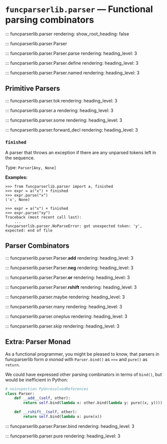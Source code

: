 # `funcparserlib.parser` — Functional parsing combinators

::: funcparserlib.parser
    rendering:
        show_root_heading: false

::: funcparserlib.parser.Parser

::: funcparserlib.parser.Parser.parse
    rendering:
        heading_level: 3

::: funcparserlib.parser.Parser.define
    rendering:
        heading_level: 3

::: funcparserlib.parser.Parser.named
    rendering:
        heading_level: 3


Primitive Parsers
-----------------

::: funcparserlib.parser.tok
    rendering:
        heading_level: 3

::: funcparserlib.parser.a
    rendering:
        heading_level: 3

::: funcparserlib.parser.some
    rendering:
        heading_level: 3

::: funcparserlib.parser.forward_decl
    rendering:
        heading_level: 3

### `finished`

A parser that throws an exception if there are any unparsed tokens left in the sequence.

Type: `Parser[Any, None]`

**Examples:**

```pycon
>>> from funcparserlib.parser import a, finished
>>> expr = a("x") + finished
>>> expr.parse("x")
('x', None)

```

```pycon
>>> expr = a("x") + finished
>>> expr.parse("xy")
Traceback (most recent call last):
    ...
funcparserlib.parser.NoParseError: got unexpected token: 'y', expected: end of file

```


Parser Combinators
------------------

::: funcparserlib.parser.Parser.__add__
    rendering:
        heading_level: 3

::: funcparserlib.parser.Parser.__neg__
    rendering:
        heading_level: 3

::: funcparserlib.parser.Parser.__or__
    rendering:
        heading_level: 3

::: funcparserlib.parser.Parser.__rshift__
    rendering:
        heading_level: 3

::: funcparserlib.parser.maybe
    rendering:
        heading_level: 3

::: funcparserlib.parser.many
    rendering:
        heading_level: 3

::: funcparserlib.parser.oneplus
    rendering:
        heading_level: 3

::: funcparserlib.parser.skip
    rendering:
        heading_level: 3


Extra: Parser Monad
-------------------

As a functional programmer, you might be pleased to know, that parsers in funcparserlib
form _a monad_ with `Parser.bind()` as `>>=` and `pure()` as `return`.

We could have expressed other parsing combinators in terms of `bind()`, but would be
inefficient in Python:

```python
# noinspection PyUnresolvedReferences
class Parser:
    def __add__(self, other):
        return self.bind(lambda x: other.bind(lambda y: pure((x, y))))

    def __rshift__(self, other):
        return self.bind(lambda x: pure(x))
```

::: funcparserlib.parser.Parser.bind
    rendering:
        heading_level: 3

::: funcparserlib.parser.pure
    rendering:
        heading_level: 3
